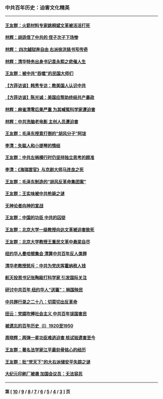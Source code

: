 ### 中共百年历史：迫害文化精英
---
#### [王友群：火箭材料专家姚桐斌文革被活活打死](../../pages/nf1176111/n14048805.md?08210430) 
#### [林辉：胡适信了中共的 侄子次子下场惨](../../pages/nf1176111/n14019760.md?08210430) 
#### [林辉： 四次越狱奔自由 右派徐洪慈书写传奇](../../pages/nf1176111/n14010438.md?08210430) 
#### [林辉：清华特务出身书记袁永熙之悲催人生](../../pages/nf1176111/n13997413.md?08210430) 
#### [王友群：被中共“吞噬”的民国大师们](../../pages/nf1176111/n13942620.md?08210430) 
#### [【方菲访谈】韩秀专访：教美国人认识中共](../../pages/nf1176111/n13821310.md?08210430) 
#### [【方菲访谈】陈光诚：美国应帮助终结共产暴政](../../pages/nf1176111/n13759521.md?08210430) 
#### [林辉：麻雀清零后果严重 为其喊冤科学家遭迫害](../../pages/nf1176111/n13746900.md?08210430) 
#### [林辉：中共洗脑老电影 主创人员遭迫害](../../pages/nf1176111/n13699437.md?08210430) 
#### [王友群：毛泽东授意打倒的“胡风分子”阿垅](../../pages/nf1176111/n13592541.md?08210430) 
#### [李清：失聪人和小提琴的情结](../../pages/nf1176111/n13459280.md?08210430) 
#### [王友群：中共左祸横行时仍坚持独立思考的顾准](../../pages/nf1176111/n13444722.md?08210430) 
#### [李清：《海瑞罢官》与京剧大师马连良之死](../../pages/nf1176111/n13412316.md?08210430) 
#### [王友群：毛泽东制造的“胡风反革命集团案”](../../pages/nf1176111/n13324909.md?08210430) 
#### [王友群：王实味被中共枪毙之谜](../../pages/nf1176111/n13307502.md?08210430) 
#### [无神论者向神的宣战](../../pages/nf1176111/n13281535.md?08210430) 
#### [王友群：中国的功臣 中共的囚徒](../../pages/nf1176111/n13291790.md?08210430) 
#### [王友群：北京大学一级教授向达文革被迫害致死](../../pages/nf1176111/n13150966.md?08210430) 
#### [王友群：北京大学教授王重民文革中悬梁自尽](../../pages/nf1176111/n13084645.md?08210430) 
#### [纽约华人曼哈顿集会 清算中共百年反人类罪](../../pages/nf1176111/n13084157.md?08210430) 
#### [清华老教授怒斥：中共为党庆挥霍纳税人钱](../../pages/nf1176111/n13071430.md?08210430) 
#### [航天投资书记张陶殴打科学家 引发国际关注](../../pages/nf1176111/n13069132.md?08210430) 
#### [研讨中共百年 纽约华人“送匾”：祸国殃民](../../pages/nf1176111/n13057367.md?08210430) 
#### [中共罪行录之二十八：切菜切出反革命](../../pages/nf1176111/n13030600.md?08210430) 
#### [田云：党媒吹捧社会主义 中共百年误国害民](../../pages/nf1176111/n13006682.md?08210430) 
#### [被遗忘的百年历史（I）1920至1950](../../pages/nf1176111/n12986411.md?08210430) 
#### [周晓辉：两弹一星功臣难逃迫害 核试验遗害至今](../../pages/nf1176111/n12974997.md?08210430) 
#### [王友群：著名法学家江平最刻骨铭心的经历](../../pages/nf1176111/n12970787.md?08210430) 
#### [王友群：批“党天下”的大右派储安平失踪之谜](../../pages/nf1176111/n12954229.md?08210430) 
#### [大纪元印刷厂被袭 加国会议员：无法容忍](../../pages/nf1176111/n12883028.md?08210430) 

---
#### 第 [ [10](./10.md?08210430) / [9](./9.md?08210430) / [8](./8.md?08210430) / [7](./7.md?08210430) / [6](./6.md?08210430) / [5](./5.md?08210430) / [4](./4.md?08210430) / [3](./3.md?08210430) ] 页
